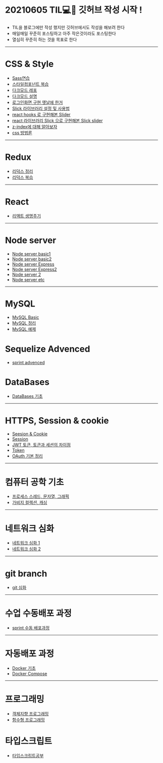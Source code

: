 # 20210605 TIL💻📝 깃허브 작성 시작 ! 

- TIL을 블로그에만 작성 했지만 깃허브에서도 작성을 해보려 한다
- 매일매일 꾸준히 포스팅하고 아주 작은것이라도 포스팅한다
- 열심히 꾸준히 하는 것을 목표로 한다
------------------------------------------------
# CSS & Style
- [Sass연습](https://github.com/Geonwoo-Lee/Sass-Practice-Demo)
- [스타일컴포넌트 복습](https://github.com/Geonwoo-Lee/TIL-/blob/main/TIL/TIL20210706.MD)
- [다크모드 레포](https://github.com/Geonwoo-Lee/Darkmode)
- [다크모드 설명](https://github.com/Geonwoo-Lee/TIL-/blob/main/TIL/Darkmode/TIL20210707.MD)
- [로그인화면 구현 옛날에 한거](https://github.com/Geonwoo-Lee/Sign-up-js-upgrade)
- [Slick 라이브러리 설정 및 사용법](https://github.com/Geonwoo-Lee/TIL-/blob/main/TIL/TIL20210715.MD)
- [react hooks 로 구현해본 Slider](https://github.com/Geonwoo-Lee/TIL-/blob/main/TIL/slider/TIL20210716.MD)
- [react 라이브러리 Slick 으로 구현해본 Slick slider](https://github.com/Geonwoo-Lee/TIL-/blob/main/TIL/slickSlider/slick.MD)
- [z-index에 대해 알아보자](https://github.com/Geonwoo-Lee/TIL-/blob/main/TIL/zindex/zindex.MD)
- [css 방법론](https://github.com/Geonwoo-Lee/TIL-/blob/main/TIL/TIL20211120css%EB%B0%A9%EB%B2%95%EB%A1%A0.MD)
------------------------------------------------
# Redux

- [리덕스 정리](https://github.com/Geonwoo-Lee/TIL-/blob/main/TIL/Redux/20210709.MD)
- [리덕스 복습](https://github.com/Geonwoo-Lee/TIL-/blob/main/TIL/TIL20210713.MD)
------------------------------------------------

# React

- [리액트 생명주기](https://github.com/Geonwoo-Lee/TIL-/blob/main/TIL/TIL20211123react%EC%83%9D%EB%AA%85%EC%A3%BC%EA%B8%B0.MD)
------------------------------------------------
# Node server
- [Node server basic1](https://github.com/Geonwoo-Lee/TIL-/blob/main/TIL/NodeServer/NodeServerBasic.MD)
- [Node server basic2](https://github.com/Geonwoo-Lee/TIL-/blob/main/TIL/NodeServer/NodeServerBasic2.MD)
- [Node server Express](https://github.com/Geonwoo-Lee/TIL-/blob/main/TIL/NodeServer/NodeServerExpress.MD)
- [Node server Express2](https://github.com/Geonwoo-Lee/TIL-/blob/main/TIL/NodeServer/NodeServerExpress2.MD)
- [Node server 2](https://github.com/Geonwoo-Lee/TIL-/blob/main/TIL/NodeServer/NodeServer2.MD)
- [Node server etc](https://github.com/Geonwoo-Lee/TIL-/blob/main/TIL/TIL20210702.MD)
------------------------------------------------
# MySQL
- [MySQL Basic](https://github.com/Geonwoo-Lee/TIL-/blob/main/TIL/MySQL/TIL20210717~18MySQL.MD)
- [MySQL 정리](https://github.com/Geonwoo-Lee/TIL-/blob/main/TIL/MySQL/TIL20210719.MD)
- [MySQL 예제](https://github.com/Geonwoo-Lee/TIL-/blob/main/TIL/MySQL/TIL20210719M.MD)

# Sequelize Advenced
- [sprint advenced](https://github.com/Geonwoo-Lee/TIL-/blob/main/TIL/TIL20210902.MD)

# DataBases
- [DataBases 기초](https://github.com/Geonwoo-Lee/TIL-/blob/main/TIL/TIL20210831.MD)
------------------------------------------------
# HTTPS, Session & cookie
- [Seesion & Cookie](https://github.com/Geonwoo-Lee/TIL-/blob/main/TIL/TIL20210802.MD)
- [Session](https://github.com/Geonwoo-Lee/TIL-/blob/main/TIL/TIL20210906.MD)
- [JWT 토큰, 토큰과 세션의 차이점](https://github.com/Geonwoo-Lee/TIL-/blob/main/TIL/TIL20210803.MD)
- [Token](https://github.com/Geonwoo-Lee/TIL-/blob/main/TIL/TIL20210907.MD)
- [OAuth 기본 정리](https://github.com/Geonwoo-Lee/TIL-/blob/main/TIL/TIL20210804.MD)
------------------------------------------------
# 컴퓨터 공학 기초
- [프로세스 스레드, 문자열, 그래픽](https://github.com/Geonwoo-Lee/TIL-/blob/main/TIL/TIL20210805.MD)
- [가비지 컬렉션, 캐싱](https://github.com/Geonwoo-Lee/TIL-/blob/main/TIL/TIL20210806.MD)
------------------------------------------------
# 네트워크 심화
- [네트워크 심화 1](https://github.com/Geonwoo-Lee/TIL-/blob/main/TIL/TIL20210809.MD)
- [네트워크 심화 2](https://github.com/Geonwoo-Lee/TIL-/blob/main/TIL/TIL20210809(2).MD)
------------------------------------------------
# git branch
- [git 심화](https://github.com/Geonwoo-Lee/TIL-/blob/main/TIL/TIL20210810.MD)
------------------------------------------------
# 수업 수동배포 과정 
- [sprint 수동 배포과정](https://github.com/Geonwoo-Lee/TIL-/blob/main/TIL/TIL20210812.MD)
------------------------------------------------
# 자동배포 과정
- [Docker 기초](https://github.com/Geonwoo-Lee/TIL-/blob/main/TIL/TIL20210814.MD)
- [Docker Compose](https://github.com/Geonwoo-Lee/TIL-/blob/main/TIL/TIL20210815.MD)
- ------------------------------------------------
#  프로그래밍
- [객체지향 프로그래밍 ](https://github.com/Geonwoo-Lee/TIL-/blob/main/TIL/TIL20211129%EA%B0%9D%EC%B2%B4%EC%A7%80%ED%96%A5%ED%94%84%EB%A1%9C%EA%B7%B8%EB%9E%98%EB%B0%8D.MD)
- [함수형 프로그래밍 ](https://github.com/Geonwoo-Lee/TIL-/blob/main/TIL/TIL20211130%ED%95%A8%EC%88%98%ED%98%95%ED%94%84%EB%A1%9C%EA%B7%B8%EB%9E%98%EB%B0%8D.MD)

# 타입스크립트
- [타입스크립트공부](https://github.com/Geonwoo-Lee/TIL-/blob/main/TIL/typescript.MD)
